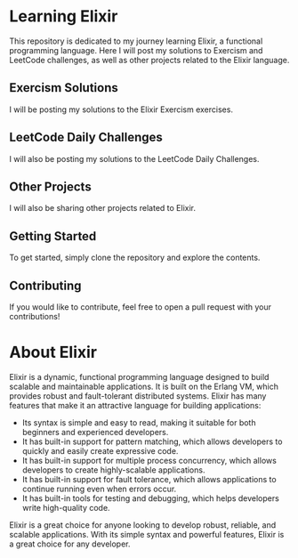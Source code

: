 # Learning Elixir

This repository is dedicated to my journey learning Elixir, a functional programming language. Here I will post my solutions to Exercism and LeetCode challenges, as well as other projects related to the Elixir language.

## Exercism Solutions
I will be posting my solutions to the Elixir Exercism exercises.

## LeetCode Daily Challenges
I will also be posting my solutions to the LeetCode Daily Challenges.

## Other Projects
I will also be sharing other projects related to Elixir.

## Getting Started
To get started, simply clone the repository and explore the contents.

## Contributing
If you would like to contribute, feel free to open a pull request with your contributions!


# About Elixir

Elixir is a dynamic, functional programming language designed to build scalable and maintainable applications. It is built on the Erlang VM, which provides robust and fault-tolerant distributed systems. Elixir has many features that make it an attractive language for building applications:

-   Its syntax is simple and easy to read, making it suitable for both beginners and experienced developers.
-   It has built-in support for pattern matching, which allows developers to quickly and easily create expressive code.
-   It has built-in support for multiple process concurrency, which allows developers to create highly-scalable applications.
-   It has built-in support for fault tolerance, which allows applications to continue running even when errors occur.
-   It has built-in tools for testing and debugging, which helps developers write high-quality code.

Elixir is a great choice for anyone looking to develop robust, reliable, and scalable applications. With its simple syntax and powerful features, Elixir is a great choice for any developer.  
